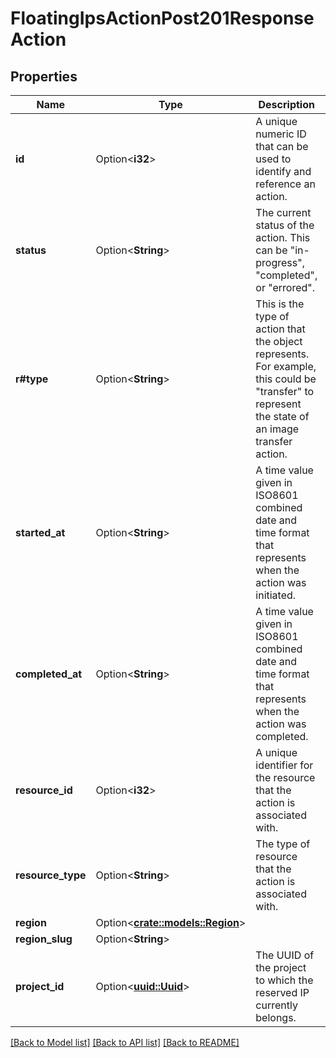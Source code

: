 # FloatingIpsActionPost201ResponseAction

## Properties

Name | Type | Description | Notes
------------ | ------------- | ------------- | -------------
**id** | Option<**i32**> | A unique numeric ID that can be used to identify and reference an action. | [optional]
**status** | Option<**String**> | The current status of the action. This can be \"in-progress\", \"completed\", or \"errored\". | [optional][default to InProgress]
**r#type** | Option<**String**> | This is the type of action that the object represents. For example, this could be \"transfer\" to represent the state of an image transfer action. | [optional]
**started_at** | Option<**String**> | A time value given in ISO8601 combined date and time format that represents when the action was initiated. | [optional]
**completed_at** | Option<**String**> | A time value given in ISO8601 combined date and time format that represents when the action was completed. | [optional]
**resource_id** | Option<**i32**> | A unique identifier for the resource that the action is associated with. | [optional]
**resource_type** | Option<**String**> | The type of resource that the action is associated with. | [optional]
**region** | Option<[**crate::models::Region**](region.md)> |  | [optional]
**region_slug** | Option<**String**> |  | [optional]
**project_id** | Option<[**uuid::Uuid**](uuid::Uuid.md)> | The UUID of the project to which the reserved IP currently belongs. | [optional]

[[Back to Model list]](../README.md#documentation-for-models) [[Back to API list]](../README.md#documentation-for-api-endpoints) [[Back to README]](../README.md)


